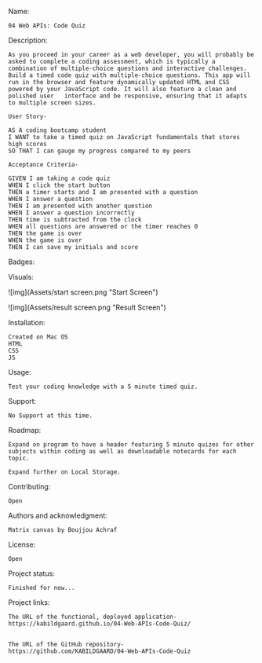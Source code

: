 Name:

    04 Web APIs: Code Quiz

Description:

    As you proceed in your career as a web developer, you will probably be asked to complete a coding assessment, which is typically a combination of multiple-choice questions and interactive challenges. Build a timed code quiz with multiple-choice questions. This app will run in the browser and feature dynamically updated HTML and CSS powered by your JavaScript code. It will also feature a clean and polished user   interface and be responsive, ensuring that it adapts to multiple screen sizes.

    User Story-

    AS A coding bootcamp student
    I WANT to take a timed quiz on JavaScript fundamentals that stores high scores
    SO THAT I can gauge my progress compared to my peers

    Acceptance Criteria-

    GIVEN I am taking a code quiz
    WHEN I click the start button
    THEN a timer starts and I am presented with a question
    WHEN I answer a question
    THEN I am presented with another question
    WHEN I answer a question incorrectly
    THEN time is subtracted from the clock
    WHEN all questions are answered or the timer reaches 0
    THEN the game is over
    WHEN the game is over
    THEN I can save my initials and score

Badges:

Visuals:

![img](Assets/start screen.png "Start Screen")

![img](Assets/result screen.png "Result Screen")

Installation:

    Created on Mac OS
    HTML
    CSS
    JS

Usage:

    Test your coding knowledge with a 5 minute timed quiz.

Support:

    No Support at this time.

Roadmap:

    Expand on program to have a header featuring 5 minute quizes for other subjects within coding as well as downloadable notecards for each topic.

    Expand further on Local Storage.

Contributing:

    Open

Authors and acknowledgment:

    Matrix canvas by Boujjou Achraf

License:

    Open

Project status:

    Finished for now...

Project links:

    The URL of the functional, deployed application-
    https://kabildgaard.github.io/04-Web-APIs-Code-Quiz/


    The URL of the GitHub repository- 
    https://github.com/KABILDGAARD/04-Web-APIs-Code-Quiz